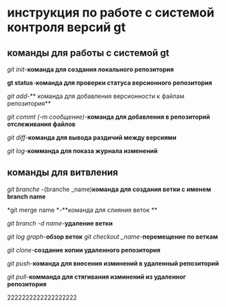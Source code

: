 # инструкция по работе с системой контроля версий gt

## команды для работы с системой gt 

*git init*-**команда для создания локального репозитория**

**gt status**-**команда для проверки статуса версионного репозитория**

*git add*-** команда для добавления версионности к файлам репозитория**

*git commt (-m сообщение)*-**команда для добавления в репозиторий отслеживания файлов**


*git diff*-**команда для вывода раздичий между версиями**

*git log*-**комманда для показа журнала изменений**
## команды для витвления

*git branche* -(branche _name)**команда для создания ветки с именем branch name**

*git merge name *-**команда для слияния веток **

*git branch -d name*-**удаление ветки**

*git log graph*-**обзор веток**
*git checkout _name*-**перемещение по веткам**

*git clone*-**создание копии удаленного репозитория**

*git push*-**команда для внесения изминений в удаленный репозиторий**

*git pull*-**комманда для стягивания изминений из удаленног репозитория**

2222222222222222222